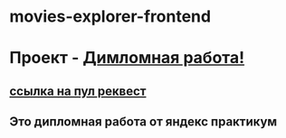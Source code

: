 # movies-explorer-frontend

# Проект - [Димломная работа!](https://vasilius.diplom.nomoredomains.xyz)

## [ссылка на пул реквест ](https://github.com/Vasiliustop/movies-explorer-frontend/pull/2)


## Это дипломная работа от яндекс практикум




